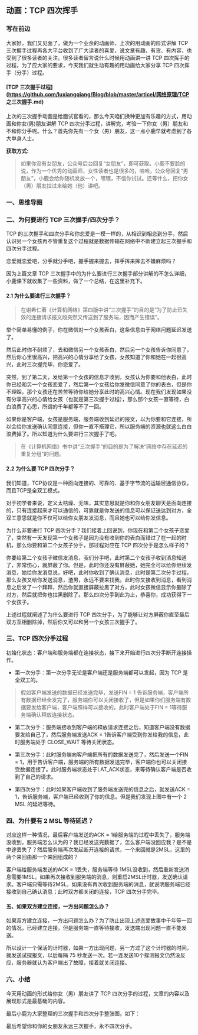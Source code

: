 ## 动画：TCP 四次挥手

### 写在前边

大家好，我们又见面了，做为一个业余的动画师，上次的用动画的形式讲解 TCP 三次握手过程再各大平台收到了广大读者的喜爱，说文章有趣、有货、有内容，也受到了很多读者的关注。很多读者留言说什么时候用动画讲一讲 TCP 四次挥手的过程，为了应大家的要求，今天我们就生动有趣的用动画给大家分享 TCP 四次挥手（分手）过程。



#### [TCP 三次握手过程](https://github.com/luxiangqiang/Blog/blob/master/articel/网络原理/TCP 之三次握手.md)



上次的三次握手动画是给面试官看的，那么今天咱们换种更加有乐趣的方式，用动画和你女(男)朋友讲解 TCP 四次分手过程，讲解完，考验一下你女（男）朋友和不和你分手呢。什么？首先你先有一个女（男）朋友，这一点小鹿早就考虑到了各大单身人士。



**获取方式:**

> 如果你没有女朋友，公众号后台回复“女朋友”，即可获取。小鹿不要脸的说，作为一个优秀的动画师，女性读者也是很多的，哈哈，公众号回复“男朋友”，小鹿会给你随机发放一个，嘿嘿，不信你试试。还等什么，把你女（男）朋友拉过来给她（他）讲吧。



### 一、思维导图

[](https://github.com/luxiangqiang/Blog/blob/master/articel/网络原理/images/四次挥手/思维导图.png)



### 二、为何要进行 TCP 三次握手/四次分手？

TCP 的三次握手和四次分手和你恋爱是一模一样的，从相识到相恋到分手，然后认识另一个女孩再不管重复这个过程就是数据传输在网络中不断建立起三次握手和四次分手过程。

恋爱就恋爱吧，分手就分手吧，握手握来握去，挥手挥来挥去不嫌麻烦吗？

因为上篇文章 TCP 三次握手中的为什么要进行三次握手部分讲解的不怎么详细，小鹿课下就收集了一些资料，做了一个总结，在这里补充下。



#### 2.1 为什么要进行三次握手？

> 在谢希仁著《计算机网络》第四版中讲“三次握手”的目的是“为了防止已失效的连接请求报文段突然又传送到了服务端，因而产生错误”。

举个简单易懂的例子，你在微信对一个女孩表白，这条信息由于网络问题延迟发送了。



[](https://github.com/luxiangqiang/Blog/blob/master/articel/网络原理/images/四次挥手/发送延迟.gif)



然后此时你不耐烦了，去和微信另一个女孩表白，然后另一个女孩告诉你同意了，然后你心里很高兴，把高兴的心情分享给了女孩，女孩知道了你和她在一起很高兴，此时三次握完毕，你恋爱了。



[](https://github.com/luxiangqiang/Blog/blob/master/articel/网络原理/images/四次挥手/2.gif)



突然，到了第二天，发给第一个女孩的信息才收到，女孩认为你要和他表白，此时你已经和另一个女孩恋爱了，然后第一个女孩给你发微信同意了你的表白，但是你不理睬，那个女孩还在苦苦等待你给她分享此时的高兴心情。现在我们发现如果没有分享高兴的心情给女孩（也就是第三次握手过程），那么那个女孩一直等待，白白浪费了心思，所谓的千年都等不了一回。

[](https://github.com/luxiangqiang/Blog/blob/master/articel/网络原理/images/四次挥手/3.gif)



如果你是客户端，女孩是服务端，服务端收到延迟的报文，以为你要和它连接，所以会给你发送确认同意连接，但你一直不搭理它，所以服务端的资源也就这么白白浪费掉了。所以知道为什么要进行三次握手了吧。



> 在《计算机网络》书中讲“三次握手”的目的是为了解决“网络中存在延迟的重复分组”的问题。



#### 2.2 为什么要 TCP 四次分手？

我们知道，TCP协议是一种面向连接的、可靠的、基于字节流的运输层通信协议，而且TCP是全双工模式。

对于初学者来说，定义太枯燥、无味，其实意思就是你和你女朋友聊天是面向连接的，只有连接起来才可以通信的，可靠就是你发送的信息可以保证送达到对方，全双工意思就是你不仅可以给你女朋友发消息，而且她也可以给你发信息。

为什么非要进行 TCP 四次分手？我们接着上回说到，你现在和第二个女孩子恋爱了，突然有一天发现第一个女孩子是因为没有收到你的表白而错过了在一起的时机，那么你要和第二个女孩子分手，那过程对应在 TCP 四次分手是怎么样子的？



[](https://github.com/luxiangqiang/Blog/blob/master/articel/网络原理/images/四次挥手/4.gif)



你要给第二个女孩子微信发消息，我们分手吧，此时第二个女孩子收到消息知道了，非常伤心，就屏蔽了你。但是，此时你还没有屏蔽她，她完全可以给你继续发消息，她给你发消息说，好吧，此时你收到了确认消息，此时是第二次分手过程。那么女孩又给你发送消息，渣男，永远不要来找我。此时你又接收到消息，看到消息之后发了一个拜拜，然后你就直接屏蔽拉黑了对方，此时女孩微信显示你删除了对方，然后就把你也拉黑删除了。那么四次分手到此为止，恭喜你，成功获得下一个女孩子。

上述过程就阐述了为什么要进行 TCP 四次分手，为了能够让对方屏蔽你直至最后双方互相删除掉，然后你又可以和另一个女孩三次握手了。


### 三、TCP 四次分手过程

初始化状态：客户端和服务端都在连接状态，接下来开始进行四次分手断开连接操作。

[](https://github.com/luxiangqiang/Blog/blob/master/articel/网络原理/images/四次挥手/5.png)



- 第一次分手：第一次分手无论是客户端还是服务端都可以发起，因为 TCP 是全双工的。

> 假如客户端发送的数据已经发送完毕，发送FIN = 1 告诉服务端，客户端所有数据已经全发完了，服务端你可以关闭接收了，但是如果你们服务端有数据要发给客户端，客户端照样可以接收的。此时客户端处于FIN = 1等待服务端确认释放连接状态。

[](https://github.com/luxiangqiang/Blog/blob/master/articel/网络原理/images/四次挥手/第一次分手.gif)



- 第二次分手：服务端接收到客户端的释放请求连接之后，知道客户端没有数据要发给自己了，然后服务端发送ACK = 1告诉客户端受到你发给我的信息，此时服务端处于 CLOSE_WAIT 等待关闭状态。

[](https://github.com/luxiangqiang/Blog/blob/master/articel/网络原理/images/四次挥手/第二次分手.gif)



- 第三次分手：此时服务端向客户端把所有的数据发送完了，然后发送一个FIN = 1，用于告诉客户端，服务端的所有数据发送完毕，客户端你也可以关闭接受数据连接了。此时服务端状态处于LAT_ACK状态，来等待确认客户端是否收到了自己的请求。

[](https://github.com/luxiangqiang/Blog/blob/master/articel/网络原理/images/四次挥手/第三次分手.gif)



- 第四次分手：此时如果客户端收到了服务端发送完的信息之后，就发送ACK = 1，告诉服务端，客户端已经收到了你的信息。但是我们发现上图中有一个 2 MSL 的延迟等待。[](https://github.com/luxiangqiang/Blog/blob/master/articel/网络原理/images/四次挥手/第四次分手.gif)



### 四、为什要有 2 MSL 等待延迟？

对应这样一种情况，最后客户端发送的ACK = 1给服务端的过程中丢失了，服务端没收到，服务端怎么认为的？我已经发送完数据了，怎么客户端没回应我？是不是中途丢失了？然后服务端再次发起断开连接的请求，一个来回就是2MSL，这里的两个来回由那一个来回组成的？

客户端给服务端发送的ACK = 1丢失，服务端等待 1MSL没收到，然后重新发送消息需要1MSL。如果再次接收到服务端的消息，则重启2MSL计时器，发送确认请求。客户端只需等待2MSL，如果没有再次收到服务端的消息，就说明服务端已经接收到自己确认消息；此时双方都关闭的连接，TCP 四次分手完毕。


#### 五、如果双方建立连接，一方出问题怎么办？

如果双方建立连接，一方出问题怎么办？为了防止出现上述恋爱故事中千年等一回的情况，已经建立连接，但是服务端一直等待接收，发送端出现问题一直不能发送。

所以设计一个保活的计时器，如果一方出现问题，另一方过了这个计时器的时间，就发送试探报文，以后每隔 75 秒发送一次。若一连发送10个探测报文仍然没反应，服务器就认为客户端出了故障，接着就关闭连接。



### 六、小结

今天用动画的形式给你女（男）朋友讲了 TCP 四次分手的过程，文章的内容以及展现形式是最基础的内容。

最后小鹿为大家整理的三次握手和四次分手整张图，如下：

[](https://github.com/luxiangqiang/Blog/blob/master/articel/网络原理/images/四次挥手/三次四次示意图.png)

最后希望你和你的女朋友永远三次握手，永不四次分手。

